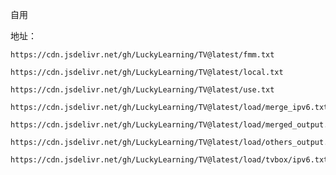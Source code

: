 自用

地址：
```shell
https://cdn.jsdelivr.net/gh/LuckyLearning/TV@latest/fmm.txt
```
```shell
https://cdn.jsdelivr.net/gh/LuckyLearning/TV@latest/local.txt
```
```shell
https://cdn.jsdelivr.net/gh/LuckyLearning/TV@latest/use.txt
```
```shell
https://cdn.jsdelivr.net/gh/LuckyLearning/TV@latest/load/merge_ipv6.txt
```
```shell
https://cdn.jsdelivr.net/gh/LuckyLearning/TV@latest/load/merged_output.txt
```
```shell
https://cdn.jsdelivr.net/gh/LuckyLearning/TV@latest/load/others_output.txt
```
```shell
https://cdn.jsdelivr.net/gh/LuckyLearning/TV@latest/load/tvbox/ipv6.txt
```
